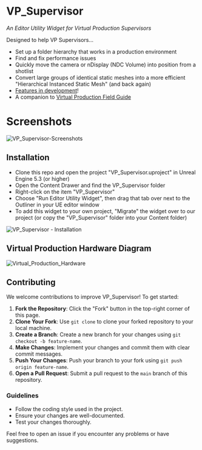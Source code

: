 # VP_Supervisor
*An Editor Utility Widget for Virtual Production Supervisors*

Designed to help VP Supervisors...
 - Set up a folder hierarchy that works in a production environment
 - Find and fix performance issues
 - Quickly move the camera or nDisplay (NDC Volume) into position from a shotlist
 - Convert large groups of identical static meshes into a more efficient "Hierarchical Instanced Static Mesh" (and back again)
 - [Features in development](https://github.com/tedbarnett/VP_Supervisor/issues)!
 - A companion to [Virtual Production Field Guide](https://github.com/tedbarnett/Virtual_Production)


# Screenshots
![VP_Supervisor-Screenshots](https://github.com/user-attachments/assets/72ea2e11-a4aa-4d04-8228-a47f16ae38c6)

## Installation
 - Clone this repo and open the project "VP_Supervisor.uproject" in Unreal Engine 5.3 (or higher)
 - Open the Content Drawer and find the VP_Supervisor folder
 - Right-click on the item "VP_Supervisor"
 - Choose "Run Editor Utility Widget", then drag that tab over next to the Outliner in your UE editor window
 - To add this widget to your own project, "Migrate" the widget over to our project (or copy the "VP_Supervisor" folder into your Content folder)


![VP_Supervisor - Installation](https://github.com/user-attachments/assets/c795d429-576b-4a1f-81a7-0e7aa6a11812)


## Virtual Production Hardware Diagram
![Virtual_Production_Hardware](https://github.com/user-attachments/assets/2eebe9fb-6bb2-4452-bbda-efc329b1d2b8)


## Contributing

We welcome contributions to improve VP_Supervisor! To get started:

1. **Fork the Repository**: Click the "Fork" button in the top-right corner of this page.
2. **Clone Your Fork**: Use `git clone` to clone your forked repository to your local machine.
3. **Create a Branch**: Create a new branch for your changes using `git checkout -b feature-name`.
4. **Make Changes**: Implement your changes and commit them with clear commit messages.
5. **Push Your Changes**: Push your branch to your fork using `git push origin feature-name`.
6. **Open a Pull Request**: Submit a pull request to the `main` branch of this repository.

### Guidelines
- Follow the coding style used in the project.
- Ensure your changes are well-documented.
- Test your changes thoroughly.

Feel free to open an issue if you encounter any problems or have suggestions.
